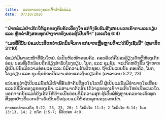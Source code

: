 ```yaml
---
title:  ແຜນການຂອງພຣະເຈົ້າສຳລັບພໍ່ແມ່
date:  07/10/2020
---
```


**“ຝ່າຍພໍ່ແມ່ຢ່າເຮັດໃຫ້ລູກຂອງຕົນຂັດເຄືອງໃຈ ແຕ່ຈົງອົບຮົມສັ່ງສອນພວກເຂົາຕາມລະບຽບ ແລະ ຫຼັກຄຳສັ່ງສອນທຸກຢ່າງຈາກອົງພຣະຜູ້ເປັນເຈົ້າ” (ເອເຟໂຊ 6:4)**

**“ເມຍທີ່ດີນັ້ນ ຍ່ອມປະເສີດກວ່າເພັດນິນຈິນດາ ແຕ່ຍາກເຫຼືອຫຼາຍທີ່ຈະໄດ້ຍິງເຊັ່ນນີ້” (ສຸພາສິດ 31:10)**

ພໍ່ແມ່ກໍມີພາລະໜ້າທີ່ອັນໃຫຍ່. ພໍ່ເປັນຫົວໜ້າຄອບຄົວ. ຄອບຄົວກໍຄືບ່ອນລ້ຽງເດັກຫຼືຫ້ອງເດັກອ່ອນ ບ່ອນທີ່ເດັກນ້ອຍຖືກລ້ຽງສຳລັບໂຮງຮຽນ, ໂບດ, ແລະ ຊຸມຊົນ. ຈະເກີດຫຍັງຂຶ້ນ ຖ້າຫາກຜູ້ເປັນພໍ່ນັ້ນມີຄວາມອ່ອນແອ ແລະ ບໍ່ມີຄວາມຮັບຜິດຊອບ. ຖ້າເປັນແບບນັ້ນ ຄອບຄົວ, ໂບດ, ໂຮງຮຽນ ແລະ ຊຸມຊົນກໍຈະມີຄວາມອ່ອນແອເຊັ່ນດຽວກັນ (ຄາລາເຕຍ 5:22, 23)

ແນ່ນອນວ່າຜູ້ເປັນແມ່ນັ້ນກໍມີໜ້າທີ່ອັນສຳຄັນທີ່ສຸດໃນໂລກນີ້ ຜູ້ເປັນແມ່ນັ້ນມີອຳນາດໃນເຮືອນແລະຕໍ່ຊີິວິດຂອງລູກຂອງເຂົາ. ແມ່ສາມາດຕັດສິນໄດ້ວ່າລູກຂອງເຂົາຈະເຕີບໃຫຍ່ເປັນແນວໃດ. ນອກຈາກນັ້ນແມ່ກໍຍັງເຮັດໃຫ້ບ້ານເປັນບ່ອນທີ່ມີຄວາມສຸກ ຜູ້ເປັນພໍ່ທັງຫຼາຍຄວນຈະເຮັດທຸກສິ່ງທຸກຢ່າງທີ່ພວກເຂົາເຮັດນັ້ນເພື່ອຊ່ວຍແມ່ໃຫ້ສອນລູກຂອງພວກເຂົາ.

`ອ່ານພຣະທຳເອເຟໂຊ 5:22, 23, 25, 26; 1 ໂກລິນໂທ 11:3; 2 ໂກລິນໂທ 6:14; ໂຣມ 13:13, 14; 2 ເປໂຕ 1:5-7; ຟີລິບປອຍ 4:8.`